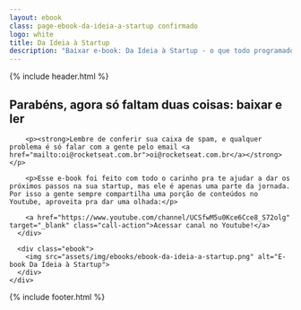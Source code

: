```yaml
---
layout: ebook
class: page-ebook-da-ideia-a-startup confirmado
logo: white
title: Da Ideia à Startup
description: "Baixar e-book: Da Ideia à Startup - o que todo programador precisa saber para tirar a ideia do papel e dar vida à sua própria startup"
---
```


<div id="primary-content">
  {% include header.html %}

  <section>
    <div class="container">
      <div class="content">
        <h1>Parabéns, agora só faltam duas coisas: baixar e ler</h1>

        <p><strong>Lembre de conferir sua caixa de spam, e qualquer problema é só falar com a gente pelo email <a href="mailto:oi@rocketseat.com.br">oi@rocketseat.com.br</a></strong></p>

        <p>Esse e-book foi feito com todo o carinho pra te ajudar a dar os próximos passos na sua startup, mas ele é apenas uma parte da jornada. Por isso a gente sempre compartilha uma porção de conteúdos no Youtube, aproveita pra dar uma olhada:</p>

        <a href="https://www.youtube.com/channel/UCSfwM5u0Kce6Cce8_S72olg" target="_blank" class="call-action">Acessar canal no Youtube!</a>
      </div>

      <div class="ebook">
        <img src="assets/img/ebooks/ebook-da-ideia-a-startup.png" alt="E-book Da Ideia à Startup">
      </div>
    </div>
  </section>
</div>

<div id="footer-container">
  {% include footer.html %}
</div>

<script>
  fbq('track', 'Lead');
</script>
